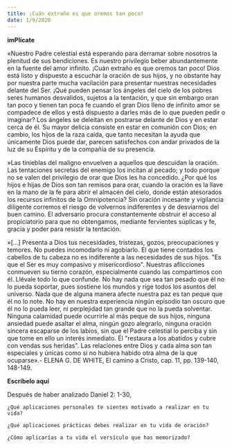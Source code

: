 ```yaml
---
title: ¡Cuán extraño es que oremos tan poco!
date: 1/9/2020
---
```


**imPlícate**

«Nuestro Padre celestial está esperando para derramar sobre nosotros la plenitud de sus bendiciones. Es nuestro privilegio beber abundantemente en la fuente del amor infinito. ¡Cuán extraño es que oremos tan poco! Dios está listo y dispuesto a escuchar la oración de sus hijos, y no obstante hay por nuestra parte mucha vacilación para presentar nuestras necesidades delante del Ser. ¡Qué pueden pensar los ángeles del cielo de los pobres seres humanos desvalidos, sujetos a la tentación, y que sin embargo oran tan poco y tienen tan poca fe cuando el gran Dios lleno de infinito amor se compadece de ellos y está dispuesto a darles más de lo que pueden pedir o imaginar? Los ángeles se deleitan en postrarse delante de Dios y en estar cerca de él. Su mayor delicia consiste en estar en comunión con Dios; en cambio, los hijos de la raza caída, que tanto necesitan la ayuda que únicamente Dios puede dar, parecen satisfechos con andar privados de la luz de su Espíritu y de la compañía de su presencia.

»Las tinieblas del maligno envuelven a aquellos que descuidan la oración. Las tentaciones secretas del enemigo los incitan al pecado; y todo porque no se valen del privilegio de orar que Dios les ha concedido. ¿Por qué los hijos e hijas de Dios son tan remisos para orar, cuando la oración es la llave en la mano de la fe para abrir el almacén del cielo, donde están atesorados los recursos infinitos de la Omnipotencia? Sin oración incesante y vigilancia diligente corremos el riesgo de volvernos indiferentes y de desviarnos del buen camino. El adversario procura constantemente obstruir el acceso al propiciatorio para que no obtengamos, mediante fervientes súplicas y fe, gracia y poder para resistir la tentación.

»[...] Presenta a Dios tus necesidades, tristezas, gozos, preocupaciones y temores. No puedes incomodarlo ni agobiarlo. El que tiene contados los cabellos de tu cabeza no es indiferente a las necesidades de sus hijos. "Es que el Ser es muy compasivo y misericordioso". Nuestras aflicciones conmueven su tierno corazón, especialmente cuando las compartimos con él. Llévale todo lo que confunde. No hay nada que sea tan pesado que él no lo pueda soportar, pues sostiene los mundos y rige todos los asuntos del universo. Nada que de alguna manera afecte nuestra paz es tan peque que él no lo note. No hay en nuestra experiencia ningún episodio tan oscuro que él no lo pueda leer, ni perplejidad tan grande que no la pueda solventar. Ninguna calamidad puede ocurrirle al más peque de sus hijos, ninguna ansiedad puede asaltar el alma, ningún gozo alegrarlo, ninguna oración sincera escaparse de los labios, sin que el Padre celestial lo perciba y sin que tome en ello un interés inmediato. Él "restaura a los abatidos y cubre con vendas sus heridas". Las relaciones entre Dios y cada alma son tan especiales y únicas como si no hubiera habido otra alma de la que ocuparse».- ELENA G. DE WHITE, El camino a Cristo, cap. 11, pp. 139-140, 148-149.

**Escríbelo aquí**

Después de haber analizado Daniel 2: 1-30,

`¿Qué aplicaciones personales te sientes motivado a realizar en tu vida?`

`¿Qué aplicaciones prácticas debes realizar en tu vida de oración?`

`¿Cómo aplicarías a tu vida el versículo que has memorizado?`
